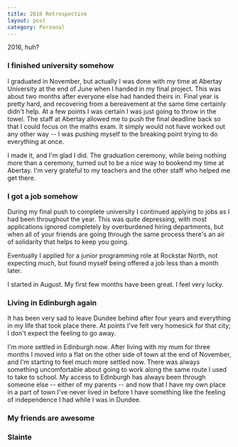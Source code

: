```yaml
---
title: 2016 Retrospective
layout: post
category: Personal
---
```


2016, huh?

### I finished university somehow

I graduated in November, but actually I was done with my time at Abertay University at the end of June when I handed in my final project. This was about two months after everyone else had handed theirs in. Final year is pretty hard, and recovering from a bereavement at the same time certainly didn't help. At a few points I was certain I was just going to throw in the towel. The staff at Abertay allowed me to push the final deadline back so that I could focus on the maths exam. It simply would not have worked out any other way -- I was pushing myself to the breaking point trying to do everything at once.

I made it, and I'm glad I did. The graduation ceremony, while being nothing more than a ceremony, turned out to be a nice way to bookend my time at Abertay. I'm very grateful to my teachers and the other staff who helped me get there.  

### I got a job somehow

During my final push to complete university I continued applying to jobs as I had been throughout the year. This was quite depressing, with most applications ignored completely by overburdened hiring departments, but when all of your friends are going through the same process there's an air of solidarity that helps to keep you going.

Eventually I applied for a junior programming role at Rockstar North, not expecting much, but found myself being offered a job less than a month later.

I started in August. My first few months have been great. I feel very lucky.

### Living in Edinburgh again

It has been very sad to leave Dundee behind after four years and everything in my life that took place there. At points I've felt very homesick for that city; I don't expect the feeling to go away.

I'm more settled in Edinburgh now. After living with my mum for three months I moved into a flat on the other side of town at the end of November, and I'm starting to feel much more settled now. There was always something uncomfortable about going to work along the same route I used to take to school. My access to Edinburgh has always been through someone else -- either of my parents -- and now that I have my own place in a part of town I've never lived in before I have something like the feeling of independence I had while I was in Dundee.

### My friends are awesome


### Slainte

